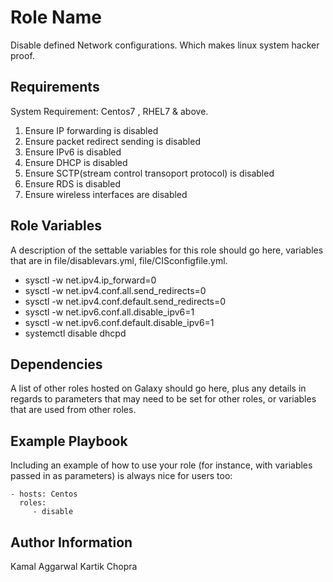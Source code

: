 Role Name
=========

Disable defined Network configurations. Which makes linux system hacker proof.

Requirements
------------
System Requirement: Centos7 , RHEL7 & above.

1) Ensure IP forwarding is disabled
2) Ensure packet redirect sending is disabled
3) Ensure IPv6 is disabled
4) Ensure DHCP is disabled
4) Ensure SCTP(stream control transoport protocol) is disabled
5) Ensure RDS is disabled
6) Ensure wireless interfaces are disabled


Role Variables
--------------

A description of the settable variables for this role should go here, variables that are in file/disablevars.yml, file/CISconfigfile.yml.

- sysctl -w net.ipv4.ip_forward=0
- sysctl -w net.ipv4.conf.all.send_redirects=0
- sysctl -w net.ipv4.conf.default.send_redirects=0
- sysctl -w net.ipv6.conf.all.disable_ipv6=1
- sysctl -w net.ipv6.conf.default.disable_ipv6=1
- systemctl disable dhcpd




Dependencies
------------

A list of other roles hosted on Galaxy should go here, plus any details in regards to parameters that may need to be set for other roles, or variables that are used from other roles.

Example Playbook
----------------

Including an example of how to use your role (for instance, with variables passed in as parameters) is always nice for users too:

    - hosts: Centos
      roles:
         - disable


Author Information
------------------
Kamal Aggarwal 
Kartik Chopra   
